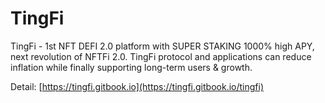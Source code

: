 # TingFi

TingFi - 1st NFT DEFI 2.0 platform with SUPER STAKING 1000% high APY, next revolution of NFTFi 2.0. TingFi protocol and applications can reduce inflation while finally supporting long-term users & growth.

Detail: [https://tingfi.gitbook.io](https://tingfi.gitbook.io/tingfi)
